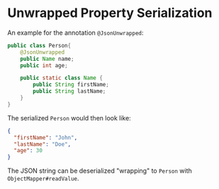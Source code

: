 # Unwrapped Property Serialization

An example for the annotation `@JsonUnwrapped`:

```java
public class Person{
    @JsonUnwrapped
    public Name name;
    public int age;

    public static class Name {
        public String firstName;
        public String lastName;
    }
}
```

The serialized `Person` would then look like:

```json
{
  "firstName": "John",
  "lastName": "Doe",
  "age": 30
}
```

The JSON string can be deserialized "wrapping" to `Person` with `ObjectMapper#readValue`.
